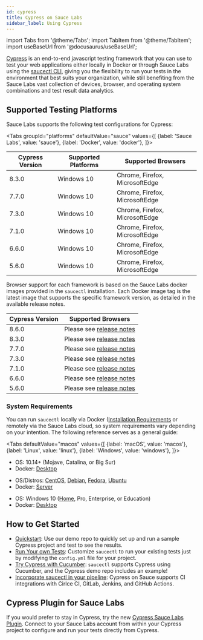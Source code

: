 ```yaml
---
id: cypress
title: Cypress on Sauce Labs
sidebar_label: Using Cypress
---
```


import Tabs from '@theme/Tabs';
import TabItem from '@theme/TabItem';
import useBaseUrl from '@docusaurus/useBaseUrl';

 [Cypress](https://docs.cypress.io/guides/overview/why-cypress.html) is an end-to-end javascript testing framework that you can use to test your web applications either locally in Docker or through Sauce Labs using the [saucectl CLI](/testrunner-toolkit/saucectl), giving you the flexibility to run your tests in the environment that best suits your organization, while still benefiting from the Sauce Labs vast collection of devices, browser, and operating system combinations and test result data analytics.

## Supported Testing Platforms

 Sauce Labs supports the following test configurations for Cypress:

 <Tabs
   groupId="platforms"
   defaultValue="sauce"
   values={[
     {label: 'Sauce Labs', value: 'sauce'},
     {label: 'Docker', value: 'docker'},
   ]}>

 <TabItem value="sauce">

 |Cypress Version|Supported Platforms|Supported Browsers|
 |-----|-----|-----|
 |8.3.0|Windows 10|Chrome, Firefox, MicrosoftEdge|
 |7.7.0|Windows 10|Chrome, Firefox, MicrosoftEdge|
 |7.3.0|Windows 10|Chrome, Firefox, MicrosoftEdge|
 |7.1.0|Windows 10|Chrome, Firefox, MicrosoftEdge|
 |6.6.0|Windows 10|Chrome, Firefox, MicrosoftEdge|
 |5.6.0|Windows 10|Chrome, Firefox, MicrosoftEdge|

 </TabItem>
 <TabItem value="docker">

 Browser support for each framework is based on the Sauce Labs docker images provided in the `saucectl` installation. Each Docker image tag is the latest image that supports the specific framework version, as detailed in the available release notes.

 |Cypress Version|Supported Browsers|
 |----|----|
 |8.6.0|Please see [release notes](https://github.com/saucelabs/sauce-cypress-runner/releases/tag/v7.4.0)|
 |8.3.0|Please see [release notes](https://github.com/saucelabs/sauce-cypress-runner/releases/tag/v7.3.1)|
 |7.7.0|Please see [release notes](https://github.com/saucelabs/sauce-cypress-runner/releases/tag/v7.2.3)|
 |7.3.0|Please see [release notes](https://github.com/saucelabs/sauce-cypress-runner/releases/tag/v7.1.0)|
 |7.1.0|Please see [release notes](https://github.com/saucelabs/sauce-cypress-runner/releases/tag/v7.0.3)|
 |6.6.0|Please see [release notes](https://github.com/saucelabs/sauce-cypress-runner/releases/tag/v6.0.1)|
 |5.6.0|Please see [release notes](https://github.com/saucelabs/sauce-cypress-runner/releases/tag/v5.9.1)|

</TabItem>
</Tabs>


### System Requirements

You can run `saucectl` locally via Docker ([Installation Requirements](https://docs.docker.com/engine/install/#supported-platforms) or remotely via the Sauce Labs cloud, so system requirements vary depending on your intention. The following reference serves as a general guide:

<Tabs
  defaultValue="macos"
  values={[
    {label: 'macOS', value: 'macos'},
    {label: 'Linux', value: 'linux'},
    {label: 'Windows', value: 'windows'},
  ]}>

<TabItem value="macos">

* OS: 10.14+ (Mojave, Catalina, or Big Sur)
* Docker: [Desktop](https://docs.docker.com/docker-for-mac/install/)

</TabItem>
<TabItem value="linux">

* OS/Distros: [CentOS](https://docs.docker.com/engine/install/centos/), [Debian](https://docs.docker.com/engine/install/debian/), [Fedora](https://docs.docker.com/engine/install/fedora/), [Ubuntu](https://docs.docker.com/engine/install/ubuntu/)
* Docker: [Server](https://docs.docker.com/engine/install/#server)

</TabItem>
<TabItem value="windows">

* OS: Windows 10 ([Home](https://docs.docker.com/docker-for-windows/install-windows-home/), Pro, Enterprise, or Education)
* Docker: [Desktop](https://docs.docker.com/docker-for-windows/install/)

</TabItem>
</Tabs>


## How to Get Started

* [Quickstart](/web-apps/automated-testing/cypress/quickstart): Use our demo repo to quickly set up and run a sample Cypress project and test to see the results.
* [Run Your own Tests](/testrunner-toolkit/configuration/cypress): Customize `saucectl` to run your existing tests just by modifying the `config.yml` file for your project.
* [Try Cypress with Cucumber](https://github.com/saucelabs/saucectl-cypress-example/tree/master/examples/cucumber):
`saucectl` supports Cypress using Cucumber, and the Cypress demo repo includes an example!
* [Incorporate saucectl in your pipeline](/testrunner-toolkit/integrations): Cypress on Sauce supports CI integrations with Cirlce CI, GitLab, Jenkins, and GitHub Actions.


## Cypress Plugin for Sauce Labs

If you would prefer to stay in Cypress, try the new [Cypress Sauce Labs Plugin](https://github.com/saucelabs/sauce-cypress-plugin). Connect to your Sauce Labs account from within your Cypress project to configure and run your tests directly from Cypress.
